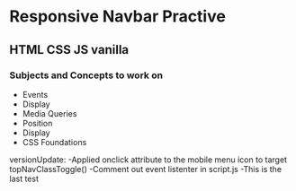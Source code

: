 # Responsive Navbar Practive
## HTML CSS JS vanilla 

### Subjects and Concepts to work on
- Events
- Display
- Media Queries
- Position
- Display
- CSS Foundations 

versionUpdate: 
-Applied onclick attribute to the mobile menu icon to target topNavClassToggle()
-Comment out event listenter in script.js
-This is the last test